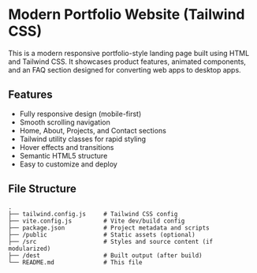 # Modern Portfolio Website (Tailwind CSS)

This is a modern responsive portfolio-style landing page built using HTML and Tailwind CSS.
It showcases product features, animated components, and an FAQ section designed for converting web apps to desktop apps.

## Features

- Fully responsive design (mobile-first)
- Smooth scrolling navigation
- Home, About, Projects, and Contact sections
- Tailwind utility classes for rapid styling
- Hover effects and transitions
- Semantic HTML5 structure
- Easy to customize and deploy


## File Structure
```
.
├── tailwind.config.js     # Tailwind CSS config
├── vite.config.js         # Vite dev/build config
├── package.json           # Project metadata and scripts
├── /public                # Static assets (optional)
├── /src                   # Styles and source content (if modularized)
├── /dest                  # Built output (after build)
└── README.md              # This file
```
